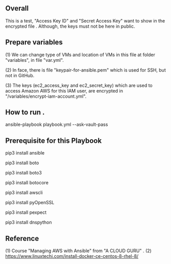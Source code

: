 ## Overall
This is a test,  "Access Key ID" and "Secret Access Key" want to show in the encrypted file . Although, the keys must not be here in public.


## Prepare variables
(1) We can change type of VMs and location of VMs in this file at folder "variables", in file "var.yml". 

(2) In face, there is file "keypair-for-ansible.pem" which is used for SSH, but not in GitHub.

(3) The keys (ec2_access_key and ec2_secret_key) which are used to access Amazon AWS for this IAM user, are encrypted in "/variables/encrypt-iam-account.yml".

## How to run .
ansible-playbook playbook.yml --ask-vault-pass


## Prerequisite for this Playbook

pip3 install ansible

pip3 install boto

pip3 install boto3

pip3 install botocore

pip3 install awscli

pip3 install pyOpenSSL

pip3 install pexpect

pip3 install dnspython


## Reference
(1) Course "Managing AWS with Ansible" from "A CLOUD GURU" .
(2) https://www.linuxtechi.com/install-docker-ce-centos-8-rhel-8/
